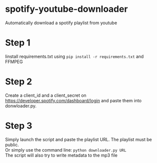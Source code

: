 # spotify-youtube-downloader
Automatically download a spotify playlist from youtube
# Step 1
Iinstall requirements.txt using `pip install -r requirements.txt` and FFMPEG
# Step 2
Create a client_id and a client_secret on https://developer.spotify.com/dashboard/login and paste them into donwloader.py.
# Step 3
Simply launch the script and paste the playlist URL. The playlist must be public.\
Or simply use the command line:
`python downloader.py URL` \
The script will also try to write metadata to the mp3 file

